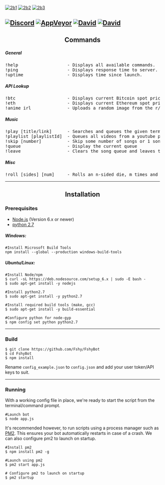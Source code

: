 [![2b1](http://i.imgur.com/hftWBMJ.jpg)](http://arc.moe)
[![2b2](http://i.imgur.com/uBZlAzC.jpg)](http://discord.arc.moe)
[![2b3](http://i.imgur.com/sY7kVJA.jpg)](#installation)

[![Discord](https://discordapp.com/api/guilds/290982567564279809/embed.png)](http://discord.arc.moe/)
[![AppVeyor](https://img.shields.io/appveyor/ci/Fshy/FshyBot.svg?style=flat-square)](https://ci.appveyor.com/project/Fshy/fshybot)
[![David](https://img.shields.io/david/Fshy/FshyBot.svg?style=flat-square)](https://david-dm.org/Fshy/FshyBot)
[![David](https://img.shields.io/david/dev/Fshy/FshyBot.svg?style=flat-square)](https://david-dm.org/Fshy/FshyBot?type=dev)
---
<h2><p align="center">Commands</p></h2>

<h5>General</h5>
<pre>
!help                   - Displays all available commands.
!ping                   - Displays response time to server.
!uptime                 - Displays time since launch.
</pre>

<h5>API Lookup</h5>

<pre>
!btc                    - Displays current Bitcoin spot price
!eth                    - Displays current Ethereum spot price
!anime_irl              - Uploads a random image from the r/anime_irl frontpage
</pre>

<h5>Music</h5>

<pre>
!play [title/link]      - Searches and queues the given term link for playback
!playlist [playlistId]  - Queues all videos from a youtube playlist
!skip [number]          - Skip some number of songs or 1 song if a number is not specified
!queue                  - Display the current queue
!leave                  - Clears the song queue and leaves the channel
</pre>

<h5>Misc</h5>

<pre>
!roll [sides] [num]     - Rolls an n-sided die, m times and displays the result
</pre>

<hr>
<h2><p align="center">Installation</p></h2>
<h3>Prerequisites</h3>

* [Node.js](https://nodejs.org/en/download/) (Version 6.x or newer)
* [python 2.7](https://www.python.org/download/releases/2.7/)

<h5>Windows:</h5>

```shell
#Install Microsoft Build Tools
npm install --global --production windows-build-tools
```

<h5>Ubuntu/Linux:</h5>

```shell
#Install Node/npm
$ curl -sL https://deb.nodesource.com/setup_6.x | sudo -E bash -
$ sudo apt-get install -y nodejs

#Install python2.7
$ sudo apt-get install -y python2.7

#Install required build tools (make, gcc)
$ sudo apt-get install -y build-essential

#Configure python for node-gyp
$ npm config set python python2.7
```

<hr>

<h3>Build</h3>

```shell
$ git clone https://github.com/Fshy/FshyBot
$ cd FshyBot
$ npm install
```

Rename `config_example.json` to `config.json` and add your user token/API keys to suit.

<hr>

<h3>Running</h3>

With a working config file in place, we're ready to start the script from the terminal/command prompt.

```shell
#Launch bot
$ node app.js
```

It's recommended however, to run scripts using a process manager such as [PM2](https://github.com/Unitech/pm2). This ensures your bot automatically restarts in case of a crash. We can also configure pm2 to launch on startup.

```shell
#Install pm2
$ npm install pm2 -g

#Launch using pm2
$ pm2 start app.js

# Configure pm2 to launch on startup
$ pm2 startup
```
